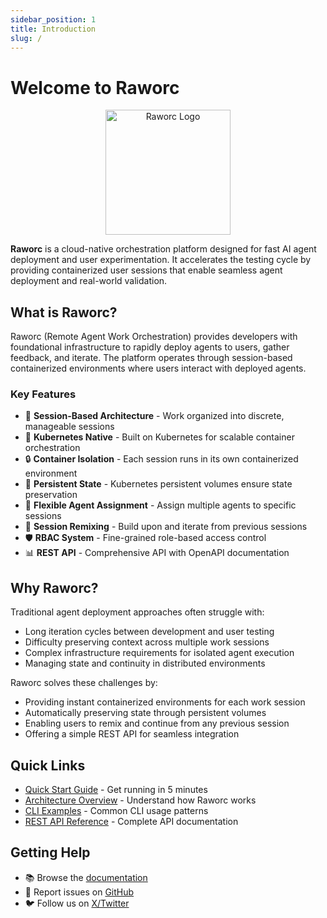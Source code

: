 ```yaml
---
sidebar_position: 1
title: Introduction
slug: /
---
```


# Welcome to Raworc

<div align="center">
  <img src="/img/logo.png" alt="Raworc Logo" width="200"/>
</div>

**Raworc** is a cloud-native orchestration platform designed for fast AI agent deployment and user experimentation. It accelerates the testing cycle by providing containerized user sessions that enable seamless agent deployment and real-world validation.

## What is Raworc?

Raworc (Remote Agent Work Orchestration) provides developers with foundational infrastructure to rapidly deploy agents to users, gather feedback, and iterate. The platform operates through session-based containerized environments where users interact with deployed agents.

### Key Features

- 🚀 **Session-Based Architecture** - Work organized into discrete, manageable sessions
- 🔧 **Kubernetes Native** - Built on Kubernetes for scalable container orchestration
- 🔒 **Container Isolation** - Each session runs in its own containerized environment
- 💾 **Persistent State** - Kubernetes persistent volumes ensure state preservation
- 🤖 **Flexible Agent Assignment** - Assign multiple agents to specific sessions
- 🔄 **Session Remixing** - Build upon and iterate from previous sessions
- 🛡️ **RBAC System** - Fine-grained role-based access control
- 📊 **REST API** - Comprehensive API with OpenAPI documentation

## Why Raworc?

Traditional agent deployment approaches often struggle with:
- Long iteration cycles between development and user testing
- Difficulty preserving context across multiple work sessions
- Complex infrastructure requirements for isolated agent execution
- Managing state and continuity in distributed environments

Raworc solves these challenges by:
- Providing instant containerized environments for each work session
- Automatically preserving state through persistent volumes
- Enabling users to remix and continue from any previous session
- Offering a simple REST API for seamless integration

## Quick Links

- [Quick Start Guide](/docs/getting-started/quickstart) - Get running in 5 minutes
- [Architecture Overview](/docs/concepts/architecture) - Understand how Raworc works
- [CLI Examples](/docs/guides/cli-examples) - Common CLI usage patterns
- [REST API Reference](/docs/api/rest-api) - Complete API documentation

## Getting Help

- 📚 Browse the [documentation](/docs/intro)
- 🐛 Report issues on [GitHub](https://github.com/raworc/raworc/issues)
- 🐦 Follow us on [X/Twitter](https://x.com/raworc)